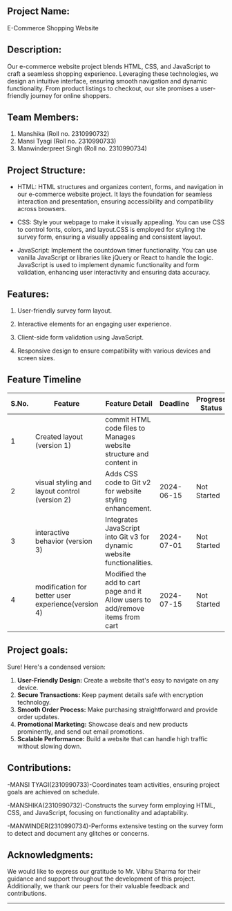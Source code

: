 ## Project Name:

E-Commerce Shopping Website

## Description:

Our e-commerce website project blends HTML, CSS, and JavaScript to craft a seamless shopping experience. Leveraging these technologies, we design an intuitive interface, ensuring smooth navigation and dynamic functionality. From product listings to checkout, our site promises a user-friendly journey for online shoppers.

## Team Members:

1. Manshika    (Roll no. 2310990732)
2. Mansi Tyagi (Roll no. 2310990733)
3. Manwinderpreet Singh   (Roll no. 2310990734)

## Project Structure:

- HTML:
HTML structures and organizes content, forms, and navigation in our e-commerce website project. It lays the foundation for seamless interaction and presentation, ensuring accessibility and compatibility across browsers.

- CSS:
Style your webpage to make it visually appealing. You can use CSS to control fonts, colors, and layout.CSS is employed for styling the survey form, ensuring a visually appealing and consistent layout.

- JavaScript:
Implement the countdown timer functionality. You can use vanilla JavaScript or libraries like jQuery or React to handle the logic. JavaScript is used to implement dynamic functionality and form validation, enhancing user interactivity and ensuring data accuracy.

## Features:

1. User-friendly survey form layout.

2. Interactive elements for an engaging user experience.

3. Client-side form validation using JavaScript.

4. Responsive design to ensure compatibility with various devices and screen sizes.

## Feature Timeline

| S.No. | Feature                                            | Feature Detail                                                                | Deadline   | Progress Status |
|-------|----------------------------------------------------|-------------------------------------------------------------------------------|------------|-----------------|
| 1     | Created layout                         (version 1) | commit HTML code files to Manages website structure and content in            | 
| 2     | visual styling and layout control      (version 2) | Adds CSS code to Git v2 for website styling enhancement.                      | 2024-06-15 | Not Started     |
| 3     | interactive behavior                   (version 3) | Integrates JavaScript into Git v3 for dynamic website functionalities.        | 2024-07-01 | Not Started     |
| 4     | modification for better user experience(version 4) | Modified the add to cart page and it Allow users to add/remove items from cart| 2024-07-15 | Not Started     |


## Project goals:

Sure! Here's a condensed version:

1. **User-Friendly Design:** Create a website that's easy to navigate on any device.
2. **Secure Transactions:** Keep payment details safe with encryption technology.
3. **Smooth Order Process:** Make purchasing straightforward and provide order updates.
4. **Promotional Marketing:** Showcase deals and new products prominently, and send out email promotions.
5. **Scalable Performance:** Build a website that can handle high traffic without slowing down.

## Contributions:

-MANSI TYAGI(2310990733)-Coordinates team activities, ensuring project goals are achieved on schedule.

-MANSHIKA(2310990732)-Constructs the survey form employing HTML, CSS, and JavaScript, focusing on functionality and adaptability.

-MANWINDER(2310990734)-Performs extensive testing on the survey form to detect and document any glitches or concerns.

## Acknowledgments:

We would like to express our gratitude to Mr. Vibhu Sharma for their guidance and support throughout the development of this project. Additionally, we thank our peers for their valuable feedback and contributions.

---------------------------------------------------------------------------------
